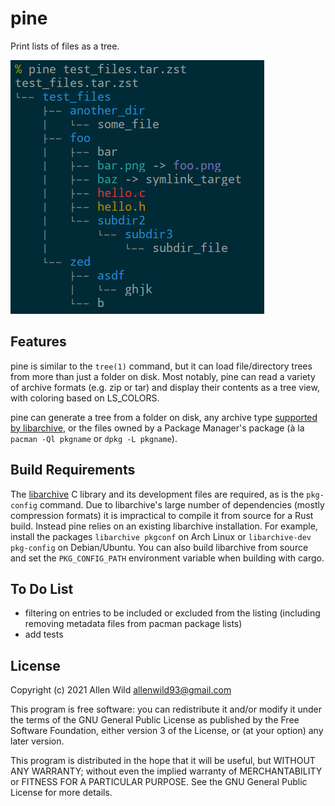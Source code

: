 # pine
Print lists of files as a tree.

![screenshot](pine.png)

## Features
pine is similar to the `tree(1)` command, but it can load file/directory trees from more than just
a folder on disk.  Most notably, pine can read a variety of archive formats (e.g. zip or tar) and
display their contents as a tree view, with coloring based on LS_COLORS.

pine can generate a tree from a folder on disk, any archive type
[supported by libarchive](https://github.com/libarchive/libarchive/wiki/LibarchiveFormats), or the
files owned by a Package Manager's package (à la `pacman -Ql pkgname` or `dpkg -L pkgname`).

## Build Requirements
The [libarchive](https://libarchive.org/) C library and its development files are required, as is
the `pkg-config` command.  Due to libarchive's large number of dependencies (mostly compression
formats) it is impractical to compile it from source for a Rust build.  Instead pine relies on an
existing libarchive installation.  For example, install the packages `libarchive pkgconf` on Arch
Linux or `libarchive-dev pkg-config` on Debian/Ubuntu.  You can also build libarchive from source
and set the `PKG_CONFIG_PATH` environment variable when building with cargo.

## To Do List
  * filtering on entries to be included or excluded from the listing (including removing metadata
    files from pacman package lists)
  * add tests

## License
Copyright (c) 2021 Allen Wild <allenwild93@gmail.com>

This program is free software: you can redistribute it and/or modify it under the terms of the GNU
General Public License as published by the Free Software Foundation, either version 3 of the
License, or (at your option) any later version.

This program is distributed in the hope that it will be useful, but WITHOUT ANY WARRANTY; without
even the implied warranty of MERCHANTABILITY or FITNESS FOR A PARTICULAR PURPOSE.  See the GNU
General Public License for more details.
